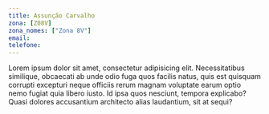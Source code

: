 ```yaml
---
title: Assunção Carvalho
zona: [Z08V]
zona_nomes: ["Zona 8V"]
email: 
telefone: 
---
```


Lorem ipsum dolor sit amet, consectetur adipisicing elit. Necessitatibus similique, obcaecati ab unde odio fuga quos facilis natus, quis est quisquam corrupti excepturi neque officiis rerum magnam voluptate earum optio nemo fugiat quia libero iusto. Id ipsa quos nesciunt, tempora explicabo? Quasi dolores accusantium architecto alias laudantium, sit at sequi?
